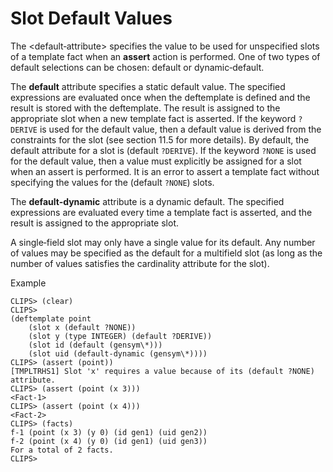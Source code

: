 # Slot Default Values

The \<default‑attribute\> specifies the value to be used for unspecified slots of a template fact when an **assert** action is performed. One of two types of default selections can be chosen: default or dynamic‑default.

The **default** attribute specifies a static default value. The specified expressions are evaluated once when the deftemplate is defined and the result is stored with the deftemplate. The result is assigned to the appropriate slot when a new template fact is asserted. If the keyword `?DERIVE` is used for the default value, then a default value is derived from the constraints for the slot (see section 11.5 for more details). By default, the default attribute for a slot is (default `?DERIVE`). If the keyword `?NONE` is used for the default value, then a value must explicitly be assigned for a slot when an assert is performed. It is an error to assert a template fact without specifying the values for the (default `?NONE`) slots.

The **default‑dynamic** attribute is a dynamic default. The specified expressions are evaluated every time a template fact is asserted, and the result is assigned to the appropriate slot.

A single‑field slot may only have a single value for its default. Any number of values may be specified as the default for a multifield slot (as long as the number of values satisfies the cardinality attribute for the slot).

Example

```
CLIPS> (clear)
CLIPS>
(deftemplate point
    (slot x (default ?NONE))
    (slot y (type INTEGER) (default ?DERIVE))
    (slot id (default (gensym\*)))
    (slot uid (default-dynamic (gensym\*))))
CLIPS> (assert (point))
[TMPLTRHS1] Slot 'x' requires a value because of its (default ?NONE) attribute.
CLIPS> (assert (point (x 3)))
<Fact-1>
CLIPS> (assert (point (x 4)))
<Fact-2>
CLIPS> (facts)
f-1 (point (x 3) (y 0) (id gen1) (uid gen2))
f-2 (point (x 4) (y 0) (id gen1) (uid gen3))
For a total of 2 facts.
CLIPS>
```
